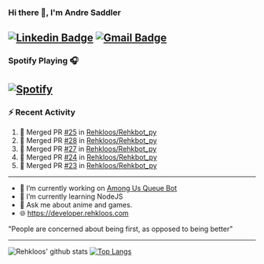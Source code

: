 ### Hi there 👋, I'm Andre Saddler
[![Linkedin Badge](https://img.shields.io/badge/-andrexsaddler-blue?style=flat-square&logo=Linkedin&logoColor=white&link=https://www.linkedin.com/in/andrexsaddler/)](https://www.linkedin.com/in/andrexsaddler/)
[![Gmail Badge](https://img.shields.io/badge/-contact@rehkloos.com-c14438?style=flat-square&logo=Gmail&logoColor=white&link=mailto:contact@rehkloos.com)](mailto:contact@rehkloos.com)
---
### Spotify Playing 🎧

[![Spotify](https://novatorem.rehkloos.vercel.app/api/spotify)](https://open.spotify.com/user/Rehkloos)
---

### :zap: Recent Activity

<!--START_SECTION:activity-->
1. 🎉 Merged PR [#25](https://github.com/Rehkloos/Rehkbot_py/pull/25) in [Rehkloos/Rehkbot_py](https://github.com/Rehkloos/Rehkbot_py)
2. 🎉 Merged PR [#28](https://github.com/Rehkloos/Rehkbot_py/pull/28) in [Rehkloos/Rehkbot_py](https://github.com/Rehkloos/Rehkbot_py)
3. 🎉 Merged PR [#27](https://github.com/Rehkloos/Rehkbot_py/pull/27) in [Rehkloos/Rehkbot_py](https://github.com/Rehkloos/Rehkbot_py)
4. 🎉 Merged PR [#24](https://github.com/Rehkloos/Rehkbot_py/pull/24) in [Rehkloos/Rehkbot_py](https://github.com/Rehkloos/Rehkbot_py)
5. 🎉 Merged PR [#23](https://github.com/Rehkloos/Rehkbot_py/pull/23) in [Rehkloos/Rehkbot_py](https://github.com/Rehkloos/Rehkbot_py)
<!--END_SECTION:activity-->

---

- 🔭 I’m currently working on [Among Us Queue Bot](https://github.com/Rehkloos/queue-bot)
- 🌱 I’m currently learning NodeJS
- 💬 Ask me about anime and games.
- 🌐 https://developer.rehkloos.com

"People are concerned about being first, as opposed to being better"

---
![Rehkloos' github stats](https://github-readme-stats.vercel.app/api?username=Rehkloos&count_private=true)
[![Top Langs](https://github-readme-stats.vercel.app/api/top-langs/?username=Rehkloos&layout=compact)](https://github.com/anuraghazra/github-readme-stats)
